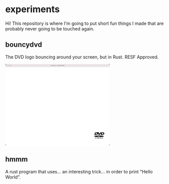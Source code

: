 # experiments

Hi! This repository is where I'm going to put short fun things I made that are probably never going to be touched again.

## bouncydvd

The DVD logo bouncing around your screen, but in Rust. RESF Approved.

<img src="./bouncydvd/preview.gif" height="256">

## hmmm

A rust program that uses... an interesting trick... in order to print "Hello World".
